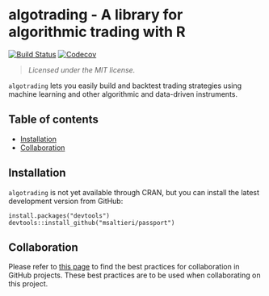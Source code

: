 algotrading - A library for algorithmic trading with R
======================================================

[![Build Status](https://travis-ci.org/msaltieri/algotrading.svg?branch=master)](https://travis-ci.org/msaltieri/algotrading)
[![Codecov](https://img.shields.io/codecov/c/github/msaltieri/algotrading.svg)](https://codecov.io/gh/msaltieri/algotrading)

> *Licensed under the MIT license.*

`algotrading` lets you easily build and backtest trading strategies using
machine learning and other algorithmic and data-driven instruments.

Table of contents
-----------------

-   [Installation](#install)
-   [Collaboration](#collab)

<h2 id="install">
Installation
</h2>

`algotrading` is not yet available through CRAN, but you can install the
latest development version from GitHub:

    install.packages("devtools")
    devtools::install_github("msaltieri/passport")

<h2 id="collab">
Collaboration
</h2>

Please refer to [this page](https://github.com/ideaconsult/etc/wiki/GitHub-Collaboration-Best-Practices)
to find the best practices for collaboration in GitHub projects. These best
practices are to be used when collaborating on this project.
